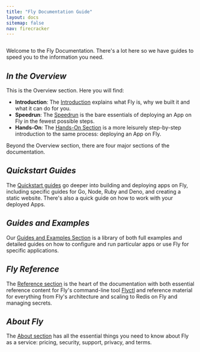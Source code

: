 ```yaml
---
title: "Fly Documentation Guide"
layout: docs
sitemap: false
nav: firecracker
---
```


<figure>
  <img src="/public/images/docs-guide.jpg" srcset="/public/images/docs-guide@2x.jpg 2x" alt="">
</figure>

Welcome to the Fly Documentation. There's a lot here so we have guides to speed you to the information you need.

## _In the Overview_

This is the Overview section. Here you will find:

* **Introduction**: The [Introduction](/docs/introduction/) explains what Fly is, why we built it and what it can do for you.
* **Speedrun**: The [Speedrun](/docs/speedrun/) is the bare essentials of deploying an App on Fly in the fewest possible steps.
* **Hands-On**: The [Hands-On Section](/docs/hands-on/start/) is a more leisurely step-by-step introduction to the same process: deploying an App on Fly.

Beyond the Overview section, there are four major sections of the documentation.

## _Quickstart Guides_

The [Quickstart guides](/docs/getting-started/) go deeper into building and deploying apps on Fly, including specific guides for Go, Node, Ruby and Deno, and creating a static website. There's also a quick guide on how to work with your deployed Apps.

## _Guides and Examples_

Our [Guides and Examples Section](/docs/guides/) is a library of both full examples and detailed guides on how to configure and run particular apps or use Fly for specific applications.

## _Fly Reference_

The [Reference section](/docs/reference/) is the heart of the documentation with both essential reference content for Fly's command-line tool [Flyctl](/docs/flyctl/) and reference material for everything from Fly's architecture and scaling to Redis on Fly and managing secrets.

## _About Fly_

The [About section](/docs/about/) has all the essential things you need to know about Fly as a service: pricing, security, support, privacy, and terms.
